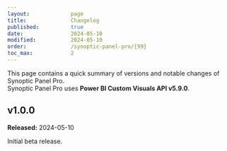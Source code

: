 ```yaml
---
layout:             page
title:              Changelog
published:          true
date:               2024-05-10
modified:           2024-05-10
order:              /synoptic-panel-pro/{99}
toc_max:            2
---
```

This page contains a quick summary of versions and notable changes of Synoptic Panel Pro.  
Synoptic Panel Pro uses **Power BI Custom Visuals API v5.9.0**.

## v1.0.0
**Released:** 2024-05-10

Initial beta release.